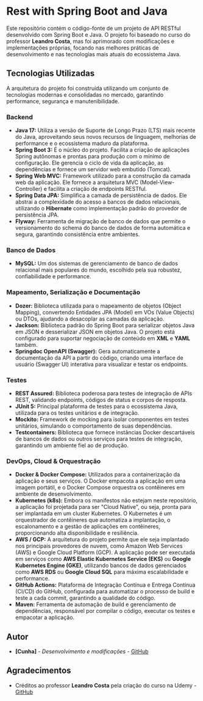 # Rest with Spring Boot and Java

Este repositório contém o código-fonte de um projeto de API RESTful desenvolvido com Spring Boot e Java. O projeto foi baseado no curso do professor **Leandro Costa**, mas foi aprimorado com modificações e implementações próprias, focando nas melhores práticas de desenvolvimento e nas tecnologias mais atuais do ecossistema Java.

## Tecnologias Utilizadas

A arquitetura do projeto foi construída utilizando um conjunto de tecnologias modernas e consolidadas no mercado, garantindo performance, segurança e manutenibilidade.

### Backend

* **Java 17:** Utiliza a versão de Suporte de Longo Prazo (LTS) mais recente do Java, aproveitando seus novos recursos de linguagem, melhorias de performance e o ecossistema maduro da plataforma.
* **Spring Boot 3:** É o núcleo do projeto. Facilita a criação de aplicações Spring autônomas e prontas para produção com o mínimo de configuração. Ele gerencia o ciclo de vida da aplicação, as dependências e fornece um servidor web embutido (Tomcat).
* **Spring Web MVC:** Framework utilizado para a construção da camada web da aplicação. Ele fornece a arquitetura MVC (Model-View-Controller) e facilita a criação de endpoints RESTful.
* **Spring Data JPA:** Simplifica a camada de persistência de dados. Ele abstrai a complexidade do acesso a bancos de dados relacionais, utilizando o **Hibernate** como implementação padrão do provedor de persistência JPA.
* **Flyway:** Ferramenta de migração de banco de dados que permite o versionamento do schema do banco de dados de forma automática e segura, garantindo consistência entre ambientes.

### Banco de Dados

* **MySQL:** Um dos sistemas de gerenciamento de banco de dados relacional mais populares do mundo, escolhido pela sua robustez, confiabilidade e performance.

### Mapeamento, Serialização e Documentação

* **Dozer:** Biblioteca utilizada para o mapeamento de objetos (Object Mapping), convertendo Entidades JPA (Model) em VOs (Value Objects) ou DTOs, ajudando a desacoplar as camadas da aplicação.
* **Jackson:** Biblioteca padrão do Spring Boot para serializar objetos Java em JSON e desserializar JSON em objetos Java. O projeto está configurado para suportar negociação de conteúdo em **XML** e **YAML** também.
* **Springdoc OpenAPI (Swagger):** Gera automaticamente a documentação da API a partir do código, criando uma interface de usuário (Swagger UI) interativa para visualizar e testar os endpoints.

### Testes

* **REST Assured:** Biblioteca poderosa para testes de integração de APIs REST, validando endpoints, códigos de status e corpos de resposta.
* **JUnit 5:** Principal plataforma de testes para o ecossistema Java, utilizada para os testes unitários e de integração.
* **Mockito:** Framework de mocking para isolar componentes em testes unitários, simulando o comportamento de suas dependências.
* **Testcontainers:** Biblioteca que fornece instâncias Docker descartáveis de bancos de dados ou outros serviços para testes de integração, garantindo um ambiente fiel ao de produção.

### DevOps, Cloud & Orquestração

* **Docker & Docker Compose:** Utilizados para a containerização da aplicação e seus serviços. O Docker empacota a aplicação em uma imagem portátil, e o Docker Compose orquestra os contêineres em ambiente de desenvolvimento.
* **Kubernetes (k8s):** Embora os manifestos não estejam neste repositório, a aplicação foi projetada para ser "Cloud Native", ou seja, pronta para ser implantada em um cluster Kubernetes. O Kubernetes é um orquestrador de contêineres que automatiza a implantação, o escalonamento e a gestão de aplicações em contêineres, proporcionando alta disponibilidade e resiliência.
* **AWS / GCP:** A arquitetura do projeto permite que ele seja implantado nos principais provedores de nuvem, como Amazon Web Services (AWS) e Google Cloud Platform (GCP). A aplicação pode ser executada em serviços como **AWS Elastic Kubernetes Service (EKS)** ou **Google Kubernetes Engine (GKE)**, utilizando bancos de dados gerenciados como **AWS RDS** ou **Google Cloud SQL** para máxima escalabilidade e performance.
* **GitHub Actions:** Plataforma de Integração Contínua e Entrega Contínua (CI/CD) do GitHub, configurada para automatizar o processo de build e teste a cada commit, garantindo a qualidade do código.
* **Maven:** Ferramenta de automação de build e gerenciamento de dependências, responsável por compilar o código, executar os testes e empacotar a aplicação.

## Autor

* **[Cunha]** - *Desenvolvimento e modificações* - [GitHub](https://github.com/MathCunha16)

## Agradecimentos

* Créditos ao professor **Leandro Costa** pela criação do curso na Udemy - [GitHub](https://github.com/leandrocgsi)
